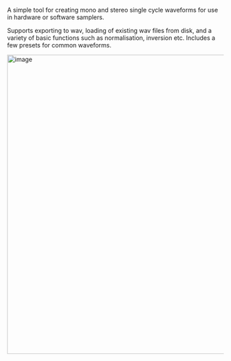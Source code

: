 A simple tool for creating mono and stereo single cycle waveforms for use in hardware or software samplers.

Supports exporting to wav, loading of existing wav files from disk, and a variety of basic functions such as normalisation, inversion etc. Includes a few presets for common waveforms.

<img width="913" height="696" alt="image" src="https://github.com/user-attachments/assets/240e505f-e12d-4c65-b2a4-ce7fcba6b617" />
